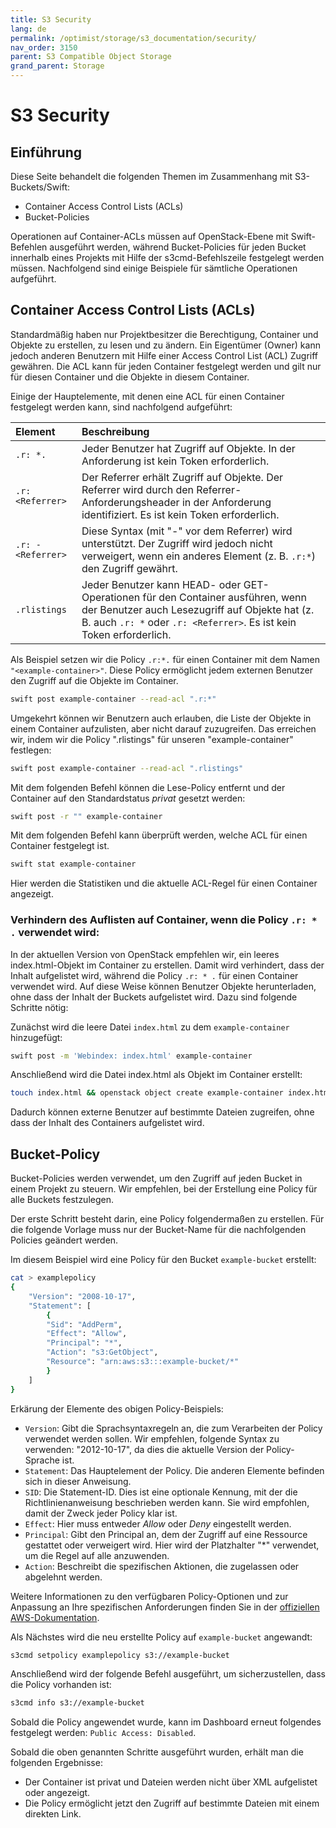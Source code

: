 ```yaml
---
title: S3 Security
lang: de
permalink: /optimist/storage/s3_documentation/security/
nav_order: 3150
parent: S3 Compatible Object Storage
grand_parent: Storage
---
```


# S3 Security

## Einführung

Diese Seite behandelt die folgenden Themen im Zusammenhang mit S3-Buckets/Swift:

* Container Access Control Lists (ACLs)
* Bucket-Policies

Operationen auf Container-ACLs müssen auf OpenStack-Ebene mit Swift-Befehlen ausgeführt werden, während Bucket-Policies für jeden Bucket innerhalb eines Projekts mit Hilfe der s3cmd-Befehlszeile festgelegt werden müssen. Nachfolgend sind einige Beispiele für sämtliche Operationen aufgeführt.

## Container Access Control Lists (ACLs)

Standardmäßig haben nur Projektbesitzer die Berechtigung, Container und Objekte zu erstellen, zu lesen und zu ändern. Ein Eigentümer (Owner) kann jedoch anderen Benutzern mit Hilfe einer Access Control List (ACL) Zugriff gewähren. Die ACL kann für jeden Container festgelegt werden und gilt nur für diesen Container und die Objekte in diesem Container.

Einige der Hauptelemente, mit denen eine ACL für einen Container festgelegt werden kann, sind nachfolgend aufgeführt:

| **Element**        | **Beschreibung** |
| :----------------- | :------------------------------------------------------------------------------------------------------------------------------------------------------------------- |
| `.r: *.`           | Jeder Benutzer hat Zugriff auf Objekte. In der Anforderung ist kein Token erforderlich. |
| `.r: <Referrer>`   | Der Referrer erhält Zugriff auf Objekte. Der Referrer wird durch den Referrer-Anforderungsheader in der Anforderung identifiziert. Es ist kein Token erforderlich. |
| `.r: - <Referrer>` | Diese Syntax (mit "-" vor dem Referrer) wird unterstützt. Der Zugriff wird jedoch nicht verweigert, wenn ein anderes Element (z. B. `.r:*`) den Zugriff gewährt. |
| `.rlistings`       | Jeder Benutzer kann HEAD- oder GET-Operationen für den Container ausführen, wenn der Benutzer auch Lesezugriff auf Objekte hat (z. B. auch `.r: *` oder `.r: <Referrer>`. Es ist kein Token erforderlich. |

Als Beispiel setzen wir die Policy `.r:*.` für einen Container mit dem Namen `"<example-container>"`. Diese Policy ermöglicht jedem externen Benutzer den Zugriff auf die Objekte im Container.

```bash
swift post example-container --read-acl ".r:*"
```

Umgekehrt können wir Benutzern auch erlauben, die Liste der Objekte in einem Container aufzulisten, aber nicht darauf zuzugreifen. Das erreichen wir, indem wir die Policy ".rlistings" für unseren "example-container" festlegen:

```bash
swift post example-container --read-acl ".rlistings"
```

Mit dem folgenden Befehl können die Lese-Policy entfernt und der Container auf den Standardstatus *privat* gesetzt werden:

```bash
swift post -r "" example-container
```

Mit dem folgenden Befehl kann überprüft werden, welche ACL für einen Container festgelegt ist.

```bash
swift stat example-container
```

Hier werden die Statistiken und die aktuelle ACL-Regel für einen Container angezeigt.

### Verhindern des Auflisten auf Container, wenn die Policy `.r: * .` verwendet wird:

In der aktuellen Version von OpenStack empfehlen wir, ein leeres index.html-Objekt im Container zu erstellen. Damit wird verhindert, dass der Inhalt aufgelistet wird, während die Policy `.r: * .` für einen Container verwendet wird. Auf diese Weise können Benutzer Objekte herunterladen, ohne dass der Inhalt der Buckets aufgelistet wird. Dazu sind folgende Schritte nötig:

Zunächst wird die leere Datei `index.html` zu dem `example-container` hinzugefügt:

```bash
swift post -m 'Webindex: index.html' example-container
```

Anschließend wird die Datei index.html als Objekt im Container erstellt:

```bash
touch index.html && openstack object create example-container index.html
```

Dadurch können externe Benutzer auf bestimmte Dateien zugreifen, ohne dass der Inhalt des Containers aufgelistet wird.

## Bucket-Policy

Bucket-Policies werden verwendet, um den Zugriff auf jeden Bucket in einem Projekt zu steuern. Wir empfehlen, bei der Erstellung eine Policy für alle Buckets festzulegen.

Der erste Schritt besteht darin, eine Policy folgendermaßen zu erstellen. Für die folgende Vorlage muss nur der Bucket-Name für die nachfolgenden Policies geändert werden.

Im diesem Beispiel wird eine Policy für den Bucket `example-bucket` erstellt:

```bash
cat > examplepolicy
{
    "Version": "2008-10-17",
    "Statement": [
        {
        "Sid": "AddPerm",
        "Effect": "Allow",
        "Principal": "*",
        "Action": "s3:GetObject",
        "Resource": "arn:aws:s3:::example-bucket/*"
        }
    ]
}
```

Erkärung der Elemente des obigen Policy-Beispiels:

* `Version`: Gibt die Sprachsyntaxregeln an, die zum Verarbeiten der Policy verwendet werden sollen. Wir empfehlen, folgende Syntax zu verwenden: "2012-10-17", da dies die aktuelle Version der Policy-Sprache ist.
* `Statement`: Das Hauptelement der Policy. Die anderen Elemente befinden sich in dieser Anweisung.
* `SID`: Die Statement-ID. Dies ist eine optionale Kennung, mit der die Richtlinienanweisung beschrieben werden kann. Sie wird empfohlen, damit der Zweck jeder Policy klar ist.
* `Effect`: Hier muss entweder *Allow* oder *Deny* eingestellt werden.
* `Principal`: Gibt den Principal an, dem der Zugriff auf eine Ressource gestattet oder verweigert wird. Hier wird der Platzhalter "*" verwendet, um die Regel auf alle anzuwenden.
* `Action`: Beschreibt die spezifischen Aktionen, die zugelassen oder abgelehnt werden.

Weitere Informationen zu den verfügbaren Policy-Optionen und zur Anpassung an Ihre spezifischen Anforderungen finden Sie in der [offiziellen AWS-Dokumentation](https://docs.aws.amazon.com/IAM/latest/UserGuide/reference_policies_elements.html).

Als Nächstes wird die neu erstellte Policy auf `example-bucket` angewandt:

```bash
s3cmd setpolicy examplepolicy s3://example-bucket
```

Anschließend wird der folgende Befehl ausgeführt, um sicherzustellen, dass die Policy vorhanden ist:

```bash
s3cmd info s3://example-bucket
```

Sobald die Policy angewendet wurde, kann im Dashboard erneut folgendes festgelegt werden: `Public Access: Disabled`.

Sobald die oben genannten Schritte ausgeführt wurden, erhält man die folgenden Ergebnisse:

* Der Container ist privat und Dateien werden nicht über XML aufgelistet oder angezeigt.
* Die Policy ermöglicht jetzt den Zugriff auf bestimmte Dateien mit einem direkten Link.

